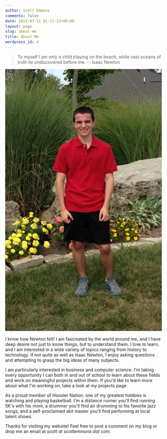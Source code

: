 ```yaml
---
author: Scott Emmons
comments: false
date: 2013-07-11 01:17:13+00:00
layout: page
slug: about-me
title: About Me
wordpress_id: 4
---
```


<blockquote>To myself I am only a child playing on the beach, while vast oceans of truth lie undiscovered before me. -- Isaac Newton</blockquote>




![A Picture of Me](/assets/About-Me-Picture.jpg)

I know how Newton felt! I am fascinated by the world around me, and I have deep desire not just to know things, but to understand them. I love to learn, and I am interested in a wide variety of topics ranging from history to technology. If not quite as well as Isaac Newton, I enjoy asking questions and attempting to grasp the big ideas of many subjects.

I am particularly interested in business and computer science. I'm taking every opportunity I can both in and out of school to learn about these fields and work on meaningful projects within them. If you'd like to learn more about what I'm working on, take a look at my projects page.

As a proud member of Hoosier Nation, one of my greatest hobbies is watching and playing basketball. I'm a distance runner you'll find running 5K's with his mom, a drummer you'll find air drumming to his favorite jazz songs, and a self-proclaimed skit master you'll find performing at local talent shows.

Thanks for visiting my website! Feel free to post a comment on my blog or drop me an email at _scott at scottemmons dot com_.
